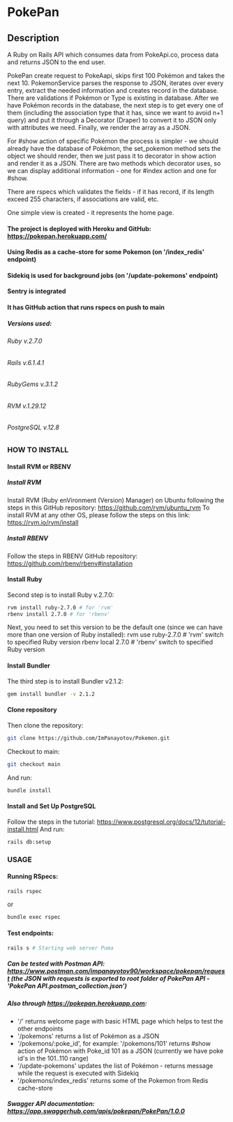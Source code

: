 # PokePan
## Description
A Ruby on Rails API which consumes data from PokeApi.co, process data and returns JSON to the end user.

PokePan create request to PokeAapi, skips first 100 Pokémon and takes the next 10.
PokemonService parses the response to JSON, iterates over every entry, extract the needed information and creates record in the database.
There are validations if Pokémon or Type is existing in database. 
After we have Pokémon records in the database, the next step is to get every one of them (including the association type that it has, since we want to avoid n+1 query) and put it through a Decorator (Draper) to convert it to JSON only with attributes we need. Finally, we render the array as a JSON.

For #show action of specific Pokémon the process is simpler - we should already have the database of Pokémon, the set_pokemon method sets the object we should render, then we just pass it to decorator in show action and render it as a JSON. There are two methods which decorator uses, so we can display additional information - one for #index action and one for #show.

There are rspecs which validates the fields - if it has record, if its length exceed 255 characters, if associations are valid, etc.

One simple view is created - it represents the home page.

#### The project is deployed with Heroku and GitHub: https://pokepan.herokuapp.com/
#### Using Redis as a cache-store for some Pokemon (on '/index_redis' endpoint)
#### Sidekiq is used for background jobs (on '/update-pokemons' endpoint)
#### Sentry is integrated
#### It has GitHub action that runs rspecs on push to main

##### Versions used:
###### Ruby v.2.7.0
###### Rails v.6.1.4.1
###### RubyGems v.3.1.2
###### RVM v.1.29.12
###### PostgreSQL v.12.8


### HOW TO INSTALL
#### Install RVM or RBENV
##### Install RVM
Install RVM (Ruby enVironment (Version) Manager) on Ubuntu following the steps in this GitHub repository: https://github.com/rvm/ubuntu_rvm 
To install RVM at any other OS, please follow the steps on this link: https://rvm.io/rvm/install
##### Install RBENV
Follow the steps in RBENV GitHub repository: https://github.com/rbenv/rbenv#installation

#### Install Ruby
Second step is to install Ruby v.2.7.0:
```sh
rvm install ruby-2.7.0 # for 'rvm'
rbenv install 2.7.0 # for 'rbenv'
```
		
Next, you need to set this version to be the default one (since we can have more than one version of Ruby installed):
		rvm use ruby-2.7.0 # 'rvm' switch to specified Ruby version
		rbenv local 2.7.0 # 'rbenv' switch to specified Ruby version

#### Install Bundler
The third step is to install Bundler v2.1.2:
```sh
gem install bundler -v 2.1.2
```
			
#### Clone repository
Then clone the repository:
```sh
git clone https://github.com/ImPanayotov/Pokemon.git
```
Checkout to main:
```sh
git checkout main
```
And run:
```sh
bundle install
```			
#### Install and Set Up PostgreSQL
Follow the steps in the tutorial: https://www.postgresql.org/docs/12/tutorial-install.html
And run:
```sh
rails db:setup
```
### USAGE
#### Running RSpecs:
```sh
rails rspec
```
or
```sh
bundle exec rspec
```
	
#### Test endpoints:
```sh
rails s # Starting web server Puma
```
##### Can be tested with Postman API: https://www.postman.com/impanayotov90/workspace/pokepan/request (the JSON with requests is exported to root folder of PokePan API - 'PokePan API.postman_collection.json')
##### Also through https://pokepan.herokuapp.com:
- '/' returns welcome page with basic HTML page which helps to test the other endpoints
- '/pokemons' returns a list of Pokémon as a JSON
- '/pokemons/:poke_id', for example: '/pokemons/101' returns #show action of Pokémon with Poke_id 101 as a JSON (currently we have poke id's in the 101..110 range)
- '/update-pokemons' updates the list of Pokémon - returns message while the request is executed with Sidekiq
- '/pokemons/index_redis' returns some of the Pokemon from Redis cache-store

##### Swagger API documentation: https://app.swaggerhub.com/apis/pokepan/PokePan/1.0.0
		
